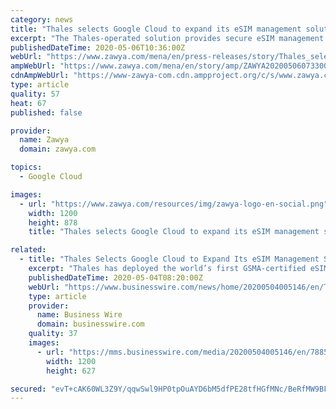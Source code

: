 ```yaml
---
category: news
title: "Thales selects Google Cloud to expand its eSIM management solution"
excerpt: "The Thales-operated solution provides secure eSIM management services and provides compliance with data protection and privacy requirements."
publishedDateTime: 2020-05-06T10:36:00Z
webUrl: "https://www.zawya.com/mena/en/press-releases/story/Thales_selects_Google_Cloud_to_expand_its_eSIM_management_solution-ZAWYA20200506073300/"
ampWebUrl: "https://www.zawya.com/mena/en/story/amp/ZAWYA20200506073300/"
cdnAmpWebUrl: "https://www-zawya-com.cdn.ampproject.org/c/s/www.zawya.com/mena/en/story/amp/ZAWYA20200506073300/"
type: article
quality: 57
heat: 67
published: false

provider:
  name: Zawya
  domain: zawya.com

topics:
  - Google Cloud

images:
  - url: "https://www.zawya.com/resources/img/zawya-logo-en-social.png"
    width: 1200
    height: 878
    title: "Thales selects Google Cloud to expand its eSIM management solution"

related:
  - title: "Thales Selects Google Cloud to Expand Its eSIM Management Solution"
    excerpt: "Thales has deployed the world’s first GSMA-certified eSIM activation solution on Google Cloud. This solution will offer telecom operators secure and h"
    publishedDateTime: 2020-05-04T08:20:00Z
    webUrl: "https://www.businesswire.com/news/home/20200504005146/en/Thales-Selects-Google-Cloud-Expand-eSIM-Management"
    type: article
    provider:
      name: Business Wire
      domain: businesswire.com
    quality: 37
    images:
      - url: "https://mms.businesswire.com/media/20200504005146/en/788573/23/thales+graphic.jpg"
        width: 1200
        height: 627

secured: "evT+cAK60WL3Z9Y/qqwSwl9HP0tpOuAYD6bM5dfPE28tfHGfMNc/BeRfMW9BFUTguCDVlTG7DEkaQQnC6GAIIqbS/kuKx3yBkBBkQqPA0m5gZHRZfbrakbimXyE4hhL8NjUkgfSC4Fo1NgTN8+7dPHnmsImTV04ETmCg7/mA5QJf5hCcwHu7mJH81KOvmumP/P0ZRKxBRfTGFHUTVJXYTpLV1WEw3ghRbCwWzpa/99OEsXrfOiQoUi4ycXYfRLvXl/P9Mo+adAcpgWGShfPvITQZ1M663PJnLYvFtMytQnKFO03aK8SgToBVLu6/LK3i;7GUjoFCf71hGetgNhrz1QQ=="
---
```


